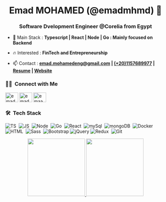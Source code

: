 <h1 align="center"> Emad MOHAMED (@emadmhmd) 👋</h1>
<h3 align="center">Software Dvelopment Engineer @Corelia from Egypt</h3>

- 🔭 Main Stack : **Typescript | React | Node | Go : Mainly focused on Backend**

- 🔥 Interested : **FinTech and Entrepreneurship**

- 📫 Contact : **emad.mohamedeng@gmail.com | [(+20)1157689977]() | [Resume](https://emadmhmd.github.io/emadmhmd/resume/Emad_Mohamed_resume.pdf) | [Website](https://emadmhmd.github.io/emadmhmd/)**

### 🤝🏻 &nbsp;Connect with Me<p align="left">

<a href="https://linkedin.com/in/emadmhmd" target="blank"><img align="center" src="https://raw.githubusercontent.com/rahuldkjain/github-profile-readme-generator/master/src/images/icons/Social/linked-in-alt.svg" alt="emadmhmd" height="30" width="40" /></a>
<a href="https://www.leetcode.com/emadmhmd" target="blank"><img align="center" src="https://raw.githubusercontent.com/rahuldkjain/github-profile-readme-generator/master/src/images/icons/Social/leet-code.svg" alt="emadmhmd" height="30" width="40" /></a>
<a href="https://fb.com/emaadmhmd" target="blank"><img align="center" src="https://raw.githubusercontent.com/rahuldkjain/github-profile-readme-generator/master/src/images/icons/Social/facebook.svg" alt="emaadmhmd" height="30" width="40" /></a>
</p>

### 🛠 &nbsp;Tech Stack
![TS](https://img.shields.io/badge/-TypeScript-05122A?style=flat&logo=typescript)&nbsp;
![JS](https://img.shields.io/badge/-JavaScript-05122A?style=flat&logo=javascript)&nbsp;
![Node](https://img.shields.io/badge/-Node.js-05122A?style=flat&logo=node.js)&nbsp;
![Go](https://img.shields.io/badge/-go-05122A?style=flat&logo=go)&nbsp;
![React](https://img.shields.io/badge/-React%20Js-05122A?style=flat&logo=react)&nbsp;
![mySql](https://img.shields.io/badge/-MySql-05122A?style=flat&logo=mySql&logoColor=fff)&nbsp;
![mongoDB](https://img.shields.io/badge/-MongoDB-05122A?style=flat&logo=mongoDB)&nbsp;
![Docker](https://img.shields.io/badge/-docker-05122A?style=flat&logo=docker)&nbsp;
![HTML](https://img.shields.io/badge/-HTML-05122A?style=flat&logo=HTML5)&nbsp;
![Sass](https://img.shields.io/badge/-Sass-05122A?style=flat&logo=Sass)&nbsp;
![Bootstrap](https://img.shields.io/badge/-Bootstrap-05122A?style=flat&logo=bootstrap&logoColor=63D7)
![jQuery](https://img.shields.io/badge/-jQuery-05122A?style=flat&logo=jQuery)
![Redux](https://img.shields.io/badge/-Redux-05122A?style=flat&logo=Redux)&nbsp;
![Git](https://img.shields.io/badge/-Git-05122A?style=flat&logo=git)&nbsp;

<p align="center">
<a href="https://github.com/AVS1508">
  <img height="180em" src="https://github-readme-stats-eight-theta.vercel.app/api?username=emadmhmd&show_icons=true&theme=algolia&include_all_commits=true&count_private=true"/>
  <img height="180em" src="https://github-readme-stats-eight-theta.vercel.app/api/top-langs/?username=emadmhmd&layout=compact&langs_count=8&theme=algolia"/>
</a>
</p>

